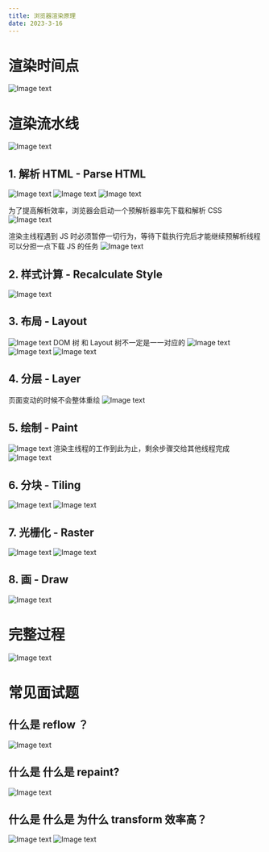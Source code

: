 ```yaml
---
title: 浏览器渲染原理
date: 2023-3-16
---
```


# 渲染时间点

![Image text](/imgs/渲染时间.png)

# 渲染流⽔线

![Image text](/imgs/渲染过程.png)

## 1. 解析 HTML - Parse HTML

  ![Image text](/imgs/解析.png)
  ![Image text](/imgs/解析2.png)
  ![Image text](/imgs/解析3.png)

  为了提⾼解析效率，浏览器会启动⼀个预解析器率先下载和解析 CSS
  ![Image text](/imgs/解析4.png)

  渲染主线程遇到 JS 时必须暂停⼀切⾏为，等待下载执⾏完后才能继续预解析线程可以分担⼀点下载 JS 的任务
  ![Image text](/imgs/解析5.png)

## 2. 样式计算 - Recalculate Style
   ![Image text](/imgs/计算样式.png)

## 3. 布局 - Layout
  ![Image text](/imgs/布局.png)
  DOM 树 和 Layout 树不⼀定是⼀⼀对应的
  ![Image text](/imgs/布局2.png)
  ![Image text](/imgs/布局3.png)
  ![Image text](/imgs/布局4.png)

## 4. 分层 - Layer
  页面变动的时候不会整体重绘
 ![Image text](/imgs/分层.png)

## 5. 绘制 - Paint

![Image text](/imgs/绘制.png)
渲染主线程的⼯作到此为⽌，剩余步骤交给其他线程完成
![Image text](/imgs/绘制2.png)

## 6. 分块 - Tiling

![Image text](/imgs/分块.png)
![Image text](/imgs/分块2.png)

## 7. 光栅化 - Raster
![Image text](/imgs/光栅化.png)
![Image text](/imgs/光栅化2.png)

## 8. 画 - Draw
![Image text](/imgs/画.png)

# 完整过程
![Image text](/imgs/完整过程.png)

# 常⻅⾯试题

## 什么是 reflow ？
![Image text](/imgs/reflow.png)

## 什么是 什么是 repaint?

![Image text](/imgs/repaint.png)

## 什么是 什么是 为什么 transform 效率⾼？

![Image text](/imgs/transform.png)
![Image text](/imgs/transform2.png)
